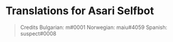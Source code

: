 # Translations for Asari Selfbot

> Credits
Bulgarian: m឵#0001
Norwegian: maiu#4059
Spanish: suspect#0008
